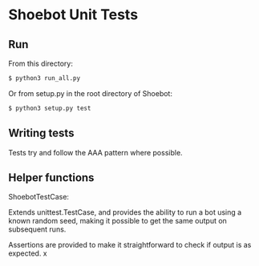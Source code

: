 Shoebot Unit Tests
==================

Run
---

From this directory:

```sh
$ python3 run_all.py
```

Or from setup.py in the root directory of Shoebot:

```sh
$ python3 setup.py test
```


Writing tests
-------------

Tests try and follow the AAA pattern where possible.


Helper functions
----------------

ShoebotTestCase:

Extends unittest.TestCase, and provides the ability to run a bot using a known random seed, 
making it possible to get the same output on subsequent runs.

Assertions are provided to make it straightforward to check if output is as expected.
x
